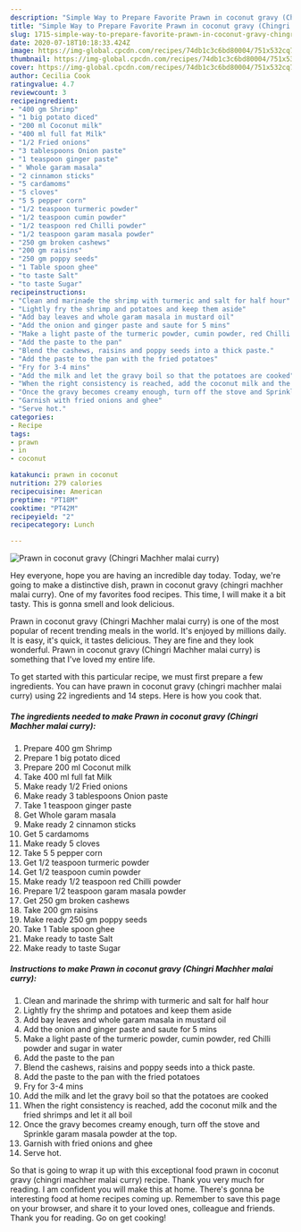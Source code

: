 ```yaml
---
description: "Simple Way to Prepare Favorite Prawn in coconut gravy (Chingri Machher malai curry)"
title: "Simple Way to Prepare Favorite Prawn in coconut gravy (Chingri Machher malai curry)"
slug: 1715-simple-way-to-prepare-favorite-prawn-in-coconut-gravy-chingri-machher-malai-curry
date: 2020-07-18T10:18:33.424Z
image: https://img-global.cpcdn.com/recipes/74db1c3c6bd80004/751x532cq70/prawn-in-coconut-gravy-chingri-machher-malai-curry-recipe-main-photo.jpg
thumbnail: https://img-global.cpcdn.com/recipes/74db1c3c6bd80004/751x532cq70/prawn-in-coconut-gravy-chingri-machher-malai-curry-recipe-main-photo.jpg
cover: https://img-global.cpcdn.com/recipes/74db1c3c6bd80004/751x532cq70/prawn-in-coconut-gravy-chingri-machher-malai-curry-recipe-main-photo.jpg
author: Cecilia Cook
ratingvalue: 4.7
reviewcount: 3
recipeingredient:
- "400 gm Shrimp"
- "1 big potato diced"
- "200 ml Coconut milk"
- "400 ml full fat Milk"
- "1/2 Fried onions"
- "3 tablespoons Onion paste"
- "1 teaspoon ginger paste"
- " Whole garam masala"
- "2 cinnamon sticks"
- "5 cardamoms"
- "5 cloves"
- "5 5 pepper corn"
- "1/2 teaspoon turmeric powder"
- "1/2 teaspoon cumin powder"
- "1/2 teaspoon red Chilli powder"
- "1/2 teaspoon garam masala powder"
- "250 gm broken cashews"
- "200 gm raisins"
- "250 gm poppy seeds"
- "1 Table spoon ghee"
- "to taste Salt"
- "to taste Sugar"
recipeinstructions:
- "Clean and marinade the shrimp with turmeric and salt for half hour"
- "Lightly fry the shrimp and potatoes and keep them aside"
- "Add bay leaves and whole garam masala in mustard oil"
- "Add the onion and ginger paste and saute for 5 mins"
- "Make a light paste of the turmeric powder, cumin powder, red Chilli powder and sugar in water"
- "Add the paste to the pan"
- "Blend the cashews, raisins and poppy seeds into a thick paste."
- "Add the paste to the pan with the fried potatoes"
- "Fry for 3-4 mins"
- "Add the milk and let the gravy boil so that the potatoes are cooked"
- "When the right consistency is reached, add the coconut milk and the fried shrimps and let it all boil"
- "Once the gravy becomes creamy enough, turn off the stove and Sprinkle garam masala powder at the top."
- "Garnish with fried onions and ghee"
- "Serve hot."
categories:
- Recipe
tags:
- prawn
- in
- coconut

katakunci: prawn in coconut 
nutrition: 279 calories
recipecuisine: American
preptime: "PT18M"
cooktime: "PT42M"
recipeyield: "2"
recipecategory: Lunch

---
```



![Prawn in coconut gravy (Chingri Machher malai curry)](https://img-global.cpcdn.com/recipes/74db1c3c6bd80004/751x532cq70/prawn-in-coconut-gravy-chingri-machher-malai-curry-recipe-main-photo.jpg)

Hey everyone, hope you are having an incredible day today. Today, we're going to make a distinctive dish, prawn in coconut gravy (chingri machher malai curry). One of my favorites food recipes. This time, I will make it a bit tasty. This is gonna smell and look delicious.

Prawn in coconut gravy (Chingri Machher malai curry) is one of the most popular of recent trending meals in the world. It's enjoyed by millions daily. It is easy, it's quick, it tastes delicious. They are fine and they look wonderful. Prawn in coconut gravy (Chingri Machher malai curry) is something that I've loved my entire life.




To get started with this particular recipe, we must first prepare a few ingredients. You can have prawn in coconut gravy (chingri machher malai curry) using 22 ingredients and 14 steps. Here is how you cook that.

<!--inarticleads1-->

##### The ingredients needed to make Prawn in coconut gravy (Chingri Machher malai curry):

1. Prepare 400 gm Shrimp
1. Prepare 1 big potato diced
1. Prepare 200 ml Coconut milk
1. Take 400 ml full fat Milk
1. Make ready 1/2 Fried onions
1. Make ready 3 tablespoons Onion paste
1. Take 1 teaspoon ginger paste
1. Get  Whole garam masala
1. Make ready 2 cinnamon sticks
1. Get 5 cardamoms
1. Make ready 5 cloves
1. Take 5 5 pepper corn
1. Get 1/2 teaspoon turmeric powder
1. Get 1/2 teaspoon cumin powder
1. Make ready 1/2 teaspoon red Chilli powder
1. Prepare 1/2 teaspoon garam masala powder
1. Get 250 gm broken cashews
1. Take 200 gm raisins
1. Make ready 250 gm poppy seeds
1. Take 1 Table spoon ghee
1. Make ready to taste Salt
1. Make ready to taste Sugar




<!--inarticleads2-->

##### Instructions to make Prawn in coconut gravy (Chingri Machher malai curry):

1. Clean and marinade the shrimp with turmeric and salt for half hour
1. Lightly fry the shrimp and potatoes and keep them aside
1. Add bay leaves and whole garam masala in mustard oil
1. Add the onion and ginger paste and saute for 5 mins
1. Make a light paste of the turmeric powder, cumin powder, red Chilli powder and sugar in water
1. Add the paste to the pan
1. Blend the cashews, raisins and poppy seeds into a thick paste.
1. Add the paste to the pan with the fried potatoes
1. Fry for 3-4 mins
1. Add the milk and let the gravy boil so that the potatoes are cooked
1. When the right consistency is reached, add the coconut milk and the fried shrimps and let it all boil
1. Once the gravy becomes creamy enough, turn off the stove and Sprinkle garam masala powder at the top.
1. Garnish with fried onions and ghee
1. Serve hot.




So that is going to wrap it up with this exceptional food prawn in coconut gravy (chingri machher malai curry) recipe. Thank you very much for reading. I am confident you will make this at home. There's gonna be interesting food at home recipes coming up. Remember to save this page on your browser, and share it to your loved ones, colleague and friends. Thank you for reading. Go on get cooking!
